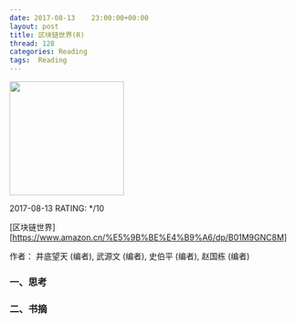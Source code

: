 ```yaml
---
date: 2017-08-13    23:00:00+00:00
layout: post
title: 区块链世界(R)
thread: 128
categories: Reading
tags:  Reading
---
```


<img src="https://images-cn.ssl-images-amazon.com/images/I/91DkzER%2BZcL.jpg" width="200" />

2017-08-13 RATING:  \*/10

[区块链世界][https://www.amazon.cn/%E5%9B%BE%E4%B9%A6/dp/B01M9GNC8M]

作者： 井底望天 (编者), 武源文 (编者), 史伯平 (编者), 赵国栋 (编者)  

### 一、思考


### 二、书摘

